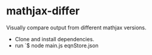 # mathjax-differ

Visually compare output from different mathjax versions.

* Clone and install dependencies.
* run `$ node main.js eqnStore.json
